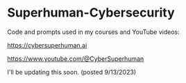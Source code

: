 # Superhuman-Cybersecurity
Code and prompts used in my courses and YouTube videos:

https://cybersuperhuman.ai

https://www.youtube.com/@CyberSuperhuman

I'll be updating this soon. (posted 9/13/2023)
